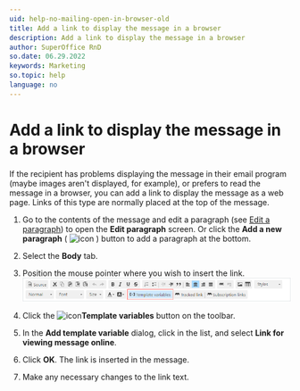 ```yaml
---
uid: help-no-mailing-open-in-browser-old
title: Add a link to display the message in a browser
description: Add a link to display the message in a browser
author: SuperOffice RnD
so.date: 06.29.2022
keywords: Marketing
so.topic: help
language: no
---
```


# Add a link to display the message in a browser

If the recipient has problems displaying the message in their email program (maybe images aren't displayed, for example), or prefers to read the message in a browser, you can add a link to display the message as a web page. Links of this type are normally placed at the top of the message.

1. Go to the contents of the message and edit a paragraph (see [Edit a paragraph][1]) to open the **Edit paragraph** screen.
    Or click the **Add a new paragraph** ( ![icon][img1] ) button to add a paragraph at the bottom.

2. Select the **Body** tab.

3. Position the mouse pointer where you wish to insert the link.
![icon][img2]

4. Click the ![icon][img3]**Template variables** button on the toolbar.

5. In the **Add template variable** dialog, click in the list, and select **Link for viewing message online**.

6. Click **OK**. The link is inserted in the message.

7. Make any necessary changes to the link text.

<!-- Referenced links -->
[1]: edit-paragraph.md

<!-- Referenced images -->
[img2]: media/content-edit-toolbar-template-variable.png
[img1]: ../../../../../media/icons/marketing-and-forms/new-para.jpg
[img3]: ../../../../../media/icons/marketing-and-forms/variable.png

